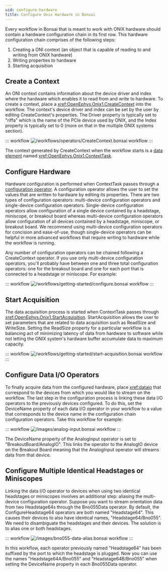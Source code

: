 ```yaml
---
uid: configure-hardware
title: Configure Onix Hardware in Bonsai
---
```


Every workflow in Bonsai that is meant to work with ONIX hardware should contain a hardware
configuration chain in its first row. This hardware configuration chain comprises of the following
steps:
1) Creating a ONI context (an object that is capable of reading to and writing from ONIX hardware)
2) Writing properties to hardware
3) Starting acquisition

## Create a Context

An ONI context contains information about the device driver and index where the hardware which
enables it to read from and write to hardware. To create a context, place a
<xref:OpenEphys.Onix1.CreateContext> into the workflow. The context's device driver and index can be
set by the user by editing CreateContext's properties. The Driver property is typically set to
"riffa" which is the name of the PCIe device used by ONIX, and the Index property is typically set
to 0 (more on that in the multiple ONIX systems section).

::: workflow
![/workflows/operators/CreateContext.bonsai workflow](../../workflows/operators/CreateContext.bonsai)
:::

The context generated by CreateContext when the workflow starts is a [data
element](xref:data-elements) named <xref:OpenEphys.Onix1.ContextTask>. 

## Configure Hardware

Hardware configuration is performed when ContextTask passes through a [configuration
operator](xref:configure). A configuration operator allows the user to set the values that are
written to hardware by editing its properties. There are two types of configuration operators:
multi-device configuration operators and single-device configuration operators. Single-device
configuration operators allow configuration of a single device contained by a headstage, miniscope,
or breakout board whereas multi-device configuration operators allow configuration of all devices
contained by a headstage, miniscope, or breakout board. We recommend using multi-device
configuration operators for concision and ease-of-use, though single-device operators can be helpful
in more advanced workflows that require writing to hardware while the workflow is running. 

Any number of configuration operators can be chained following a CreateContext operator. If you use
only multi-device configuration operators, you'll probably have between one and three total
configuration operators: one for the breakout board and one for each port that is connected to a
headstage or miniscope. For example:

::: workflow
![/workflows/getting-started/configure.bonsai workflow](../../workflows/getting-started/configure.bonsai)
:::

## Start Acquisition

The data acquisition process is started when ContextTask passes through
<xref:OpenEphys.Onix1.StartAcquisition>. StartAcquisition allows the user to set parameters that are
related to data acquisition such as ReadSize and WriteSize. Setting the ReadSize property for a
particular workflow is a balancing act of minimizing latency of data from hardware to software while
not letting the ONIX system's hardware buffer accumulate data to maximum capacity.

<!-- Need a separate tutorial or guide on this -->

::: workflow
![/workflows/getting-started/start-acquisition.bonsai workflow](../../workflows/getting-started/start-acquisition.bonsai)
:::

## Configure Data I/O Operators

To finally acquire data from the configured hardware, place <xref:dataio> that correspond to the
devices from which you would like to stream on the workflow. The last step in the configuration
process is linking these data I/O operators to the previously devices configured. To do this, set
the DeviceName property of each data I/O operator in your workflow to a value that corresponds to
the device name in the configuration chain configuration operators. Take this workflow for example:

::: workflow
![/images/analog-input.bonsai workflow](../../images/analog-input.bonsai)
:::

The DeviceName property of the AnalogInput operator is set to "BreakoutBoard/AnalogIO". This links
the operator to the AnalogIO device on the Breakout Board meaning that the AnalogInput operator will
streams data from that device. 

## Configure Multiple Identical Headstages or Miniscopes

Linking the data I/O operator to devices when using two identical headstages or miniscopes involves
an additional step: aliasing the multi-device configuration operator. Suppose you want to stream
orientation data from two Headstage64s through the Bno055Data operator. By default, the
ConfigureHeadstage64 operators are both named "Headstage64". This causes their devices to also have
identical names, "Headstage64/Bno055". We need to disambiguate the headstages and their devices. The
solution is to alias one or both headstages. 

::: workflow
![/images/bno055-data-alias.bonsai workflow](../../images/bno055-data-alias.bonsai)
:::

In this workflow, each operator previously named "Headstage64" has been suffixed by the port to
which the headstage is plugged. Now you can use the names "Headstage64A/Bno055" and
"Headstage64B/Bno055" when setting the DeviceName property in each Bno055Data operator. 

<!-- ## Configuring & Acquiring from Multiple ONIX Systems

If a second system is used on the same computer, a second configuration chain operator is required.  -->